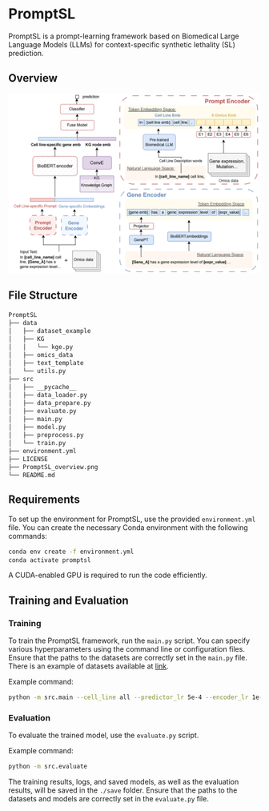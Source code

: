 # PromptSL
PromptSL is a prompt-learning framework based on Biomedical Large Language Models (LLMs) for context-specific synthetic lethality (SL) prediction.

## Overview

![PromptSL Overview](./PromptSL_overview.png)

## File Structure
```
PromptSL
├── data
│   ├── dataset_example
│   ├── KG
│   │   └── kge.py          
│   ├── omics_data          
│   ├── text_template       
│   └── utils.py            
├── src
│   ├── __pycache__         
│   ├── data_loader.py      
│   ├── data_prepare.py     
│   ├── evaluate.py         
│   ├── main.py             
│   ├── model.py            
│   ├── preprocess.py       
│   └── train.py            
├── environment.yml         
├── LICENSE                 
├── PromptSL_overview.png   
└── README.md               
```

## Requirements
To set up the environment for PromptSL, use the provided `environment.yml` file. You can create the necessary Conda environment with the following commands:

```bash
conda env create -f environment.yml
conda activate promptsl
```
A CUDA-enabled GPU is required to run the code efficiently. 


## Training and Evaluation

### Training
To train the PromptSL framework, run the `main.py` script. You can specify various hyperparameters using the command line or configuration files. Ensure that the paths to the datasets are correctly set in the `main.py` file. There is an example of datasets available at [link](https://drive.google.com/drive/folders/1tcxtx69bTsHhCxQUwp5WadV84vVG25Nd?usp=drive_link).


Example command:
```bash
python -m src.main --cell_line all --predictor_lr 5e-4 --encoder_lr 1e-4 --projector_lr 1e-4 --om_encoder_lr 5e-4 --batch_size 16 --num_epochs 50 --early_stop_patience 6 --lr_patience 3 --weight_decay 1e-4 --device 0 
```

### Evaluation
To evaluate the trained model, use the `evaluate.py` script. 

Example command:
```bash
python -m src.evaluate 
```
The training results, logs, and saved models, as well as the evaluation results, will be saved in the `./save` folder. Ensure that the paths to the datasets and models are correctly set in the `evaluate.py` file.

